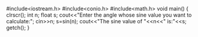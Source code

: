 #include<iostream.h>
#include<conio.h>
#include<math.h>
void main()
{
    clrscr();
    int n; float s;
    cout<<"Enter the angle whose sine value you want to calculate:";
    cin>>n;
    s=sin(n);
    cout<<"The sine value of "<<n<<" is:"<<s;
    getch();
}
